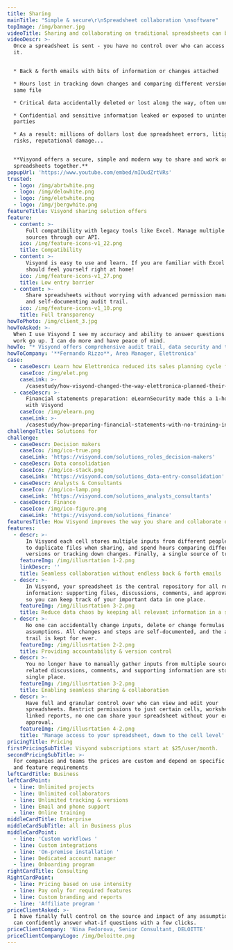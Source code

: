 ```yaml
---
title: Sharing
mainTitle: "Simple & secure\r\nSpreadsheet collaboration \nsoftware"
topImage: /img/banner.jpg
videoTitle: Sharing and collaborating on traditional spreadsheets can be a mess.
videoDescr: >-
  Once a spreadsheet is sent - you have no control over who can access or modify
  it.


  * Back & forth emails with bits of information or changes attached 

  * Hours lost in tracking down changes and comparing different versions of the
  same file

  * Critical data accidentally deleted or lost along the way, often unnoticed 

  * Confidential and sensitive information leaked or exposed to unintended
  parties

  * As a result: millions of dollars lost due spreadsheet errors, litigation
  risks, reputational damage...


  **Visyond offers a secure, simple and modern way to share and work on
  spreadsheets together.**
popupUrl: 'https://www.youtube.com/embed/mIOudZrtVRs'
trusted:
  - logo: /img/abrtwhite.png
  - logo: /img/delowhite.png
  - logo: /img/eletwhite.png
  - logo: /img/jbergwhite.png
featureTitle: Visyond sharing solution offers
feature:
  - content: >-
      Full compatibility with legacy tools like Excel. Manage multiple data
      sources through our API.
    ico: /img/feature-icons-v1_22.png
    title: Compatibility
  - content: >-
      Visyond is easy to use and learn. If you are familiar with Excel then you
      should feel yourself right at home!
    ico: /img/feature-icons-v1_27.png
    title: Low entry barrier
  - content: >-
      Share spreadsheets without worrying with advanced permission management
      and self-documenting audit trail. 
    ico: /img/feature-icons-v1_10.png
    title: Full transparency
howToPhoto: /img/client_3.jpg
howToAsked: >-
  When I use Visyond I see my accuracy and ability to answer questions about my
  work go up. I can do more and have peace of mind.
howTo: "* Visyond offers comprehensive audit trail, data security and transparency \r\n* Ensures quick turn-around and allows quick strategic decision-making\r\n* Greatly accelerates input-gathering from multiple stakeholders\r\n* Reduces data chaos and guarantees peace of mind"
howToCompany: '**Fernando Rizzo**, Area Manager, Elettronica'
case:
  - caseDescr: Learn how Elettronica reduced its sales planning cycle from weeks to hours
    caseIco: /img/elet.png
    caseLink: >-
      /casestudy/how-visyond-changed-the-way-elettronica-planned-their-sales-and-shortened-the-process-from-weeks-to-hours/
  - caseDescr: >-
      Financial statements preparation: eLearnSecurity made this a 1-hour job
      with Visyond
    caseIco: /img/elearn.png
    caseLink: >-
      /casestudy/how-preparing-financial-statements-with-no-training-in-finance-became-a-1-hour-job/
challengeTitle: Solutions for
challenge:
  - caseDescr: Decision makers
    caseIco: /img/ico-true.png
    caseLink: 'https://visyond.com/solutions_roles_decision-makers'
  - caseDescr: Data consolidation
    caseIco: /img/ico-stack.png
    caseLink: 'https://visyond.com/solutions_data-entry-consolidation'
  - caseDescr: Analysts & Consultants
    caseIco: /img/ico-lamp.png
    caseLink: 'https://visyond.com/solutions_analysts_consultants'
  - caseDescr: Finance
    caseIco: /img/ico-figure.png
    caseLink: 'https://visyond.com/solutions_finance'
featuresTitle: How Visyond improves the way you share and collaborate on spreadsheets
features:
  - descr: >-
      In Visyond each cell stores multiple inputs from different people. No need
      to duplicate files when sharing, and spend hours comparing different
      versions or tracking down changes. Finally, a single source of truth.
    featureImg: /img/illusrtation 1-2.png
    linkDescr: ''
    title: Seamless collaboration without endless back & forth emails
  - descr: >-
      In Visyond, your spreadsheet is the central repository for all relevant
      information: supporting files, discussions, comments, and approval status,
      so you can keep track of your important data in one place.
    featureImg: /img/illusrtation 3-2.png
    title: Reduce data chaos by keeping all relevant information in a single place
  - descr: >-
      No one can accidentally change inputs, delete or change formulas or
      assumptions. All changes and steps are self-documented, and the audit
      trail is kept for ever.
    featureImg: /img/illusrtation 2-2.png
    title: Providing accountability & version control
  - descr: >-
      You no longer have to manually gather inputs from multiple sources. All
      related discussions, comments, and supporting information are stored in a
      single place.
    featureImg: /img/illusrtation 3-2.png
    title: Enabling seamless sharing & collaboration
  - descr: >-
      Have full and granular control over who can view and edit your
      spreadsheets. Restrict permissions to just certain cells, worksheets, or
      linked reports, no one can share your spreadsheet without your explicit
      approval.
    featureImg: /img/illusrtation 4-2.png
    title: 'Manage access to your spreadsheet, down to the cell level'
pricingTitle: Pricing
firstPricingSubTitle: Visyond subscriptions start at $25/user/month.
secondPricingSubTitle: >-
  For companies and teams the prices are custom and depend on specific use cases
  and feature requirements
leftCardTitle: Business
leftCardPoint:
  - line: Unlimited projects
  - line: Unlimited collaborators
  - line: Unlimited tracking & versions
  - line: Email and phone support
  - line: Online training
middleCardTitle: Enterprise
middleCardSubTitle: all in Business plus
middleCardPoint:
  - line: 'Custom workflows '
  - line: Custom integrations
  - line: 'On-premise installation '
  - line: Dedicated account manager
  - line: Onboarding program
rightCardTitle: Consulting
RightCardPoint:
  - line: Pricing based on use intensity
  - line: Pay only for required features
  - line: Custom branding and reports
  - line: 'Affiliate program '
priceClientAsked: >-
  I have finally full control on the source and impact of any assumptions, and
  can confidently answer what-if questions with a few clicks.
priceClientCompany: 'Nina Fedorova, Senior Consultant, DELOITTE'
priceClientCompanyLogo: /img/Deloitte.png
---
```


